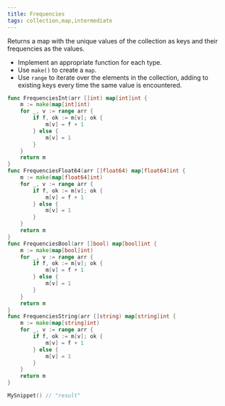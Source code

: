 ```yaml
---
title: Frequencies
tags: collection,map,intermediate
---
```


Returns a map with the unique values of the collection as keys and their frequencies as the values.

- Implement an appropriate function for each type.
- Use `make()` to create a `map`.
- Use `range` to iterate over the elements in the collection, adding to existing keys every time the same value is encountered.

```go
func FrequenciesInt(arr []int) map[int]int {
	m := make(map[int]int)
	for _, v := range arr {
		if f, ok := m[v]; ok {
			m[v] = f + 1
		} else {
			m[v] = 1
		}
	}
	return m
}
func FrequenciesFloat64(arr []float64) map[float64]int {
	m := make(map[float64]int)
	for _, v := range arr {
		if f, ok := m[v]; ok {
			m[v] = f + 1
		} else {
			m[v] = 1
		}
	}
	return m
}
func FrequenciesBool(arr []bool) map[bool]int {
	m := make(map[bool]int)
	for _, v := range arr {
		if f, ok := m[v]; ok {
			m[v] = f + 1
		} else {
			m[v] = 1
		}
	}
	return m
}
func FrequenciesString(arr []string) map[string]int {
	m := make(map[string]int)
	for _, v := range arr {
		if f, ok := m[v]; ok {
			m[v] = f + 1
		} else {
			m[v] = 1
		}
	}
	return m
}
```

```go
MySnippet() // "result"
```
